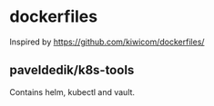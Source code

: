 # dockerfiles

Inspired by https://github.com/kiwicom/dockerfiles/

## paveldedik/k8s-tools

Contains helm, kubectl and vault.
